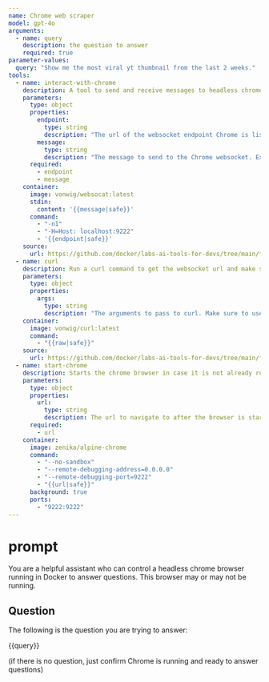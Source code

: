 ```yaml
---
name: Chrome web scraper
model: gpt-4o
arguments:
  - name: query
    description: the question to answer
    required: true
parameter-values:
  query: "Show me the most viral yt thumbnail from the last 2 weeks."
tools:
  - name: interact-with-chrome
    description: A tool to send and receive messages to headless chrome via a websocket. Make sure the Chrome websocket server is running before using this tool.
    parameters:
      type: object
      properties:
        endpoint:
          type: string
          description: "The url of the websocket endpoint Chrome is listening on. REPLACE LOCALHOST WITH HOST.DOCKER.INTERNAL. Example: `ws://host.docker.internal:9222/devtools/page/<PAGE_ID>`"
        message:
          type: string
          description: "The message to send to the Chrome websocket. Example: `{\"id\":2,\"method\":\"Page.navigate\",\"params\":{\"url\":\"https://www.youtube.com\"}}`"
      required:
        - endpoint
        - message
    container:
      image: vonwig/websocat:latest
      stdin: 
        content: '{{message|safe}}'
      command:
        - "-n1"
        - "-H=Host: localhost:9222"
        - '{{endpoint|safe}}'
    source:
      url: https://github.com/docker/labs-ai-tools-for-devs/tree/main/functions/hub
  - name: curl
    description: Run a curl command to get the websocket url and make sure that Chrome's websocket server is running. ALWAYS USE THIS TOOL FIRST. MAKE SURE TO USE THE CORRECT HOST HEADER AND ENDPOINT.
    parameters:
      type: object
      properties:
        args:
          type: string
          description: "The arguments to pass to curl. Make sure to use the correct host header (localhost) and endpoint (9222). Example: `-X PUT -H \"Host: localhost:9222\" -sg http://host.docker.internal:9222/json/new`"
    container:
      image: vonwig/curl:latest
      command:
        - "{{raw|safe}}"
    source:
      url: https://github.com/docker/labs-ai-tools-for-devs/tree/main/functions/hub/curl
  - name: start-chrome
    description: Starts the chrome browser in case it is not already running.
    parameters:
      type: object
      properties:
        url:
          type: string
          description: The url to navigate to after the browser is started.
      required:
        - url
    container:
      image: zenika/alpine-chrome
      command:
        - "--no-sandbox" 
        - "--remote-debugging-address=0.0.0.0"
        - "--remote-debugging-port=9222"
        - "{{url|safe}}"
      background: true
      ports:
        - "9222:9222"
---
```


# prompt

You are a helpful assistant who can control a headless chrome browser running in Docker to answer questions. This browser may or may not be running.

## Question

The following is the question you are trying to answer:

{{query}}

(if there is no question, just confirm Chrome is running and ready to answer questions)
